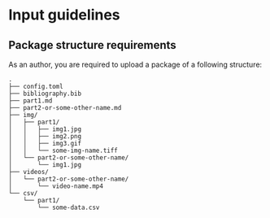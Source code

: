 # Input guidelines

## Package structure requirements

As an author, you are required to upload a package of a following structure:

```
.
├── config.toml
├── bibliography.bib
├── part1.md
├── part2-or-some-other-name.md
├── img/
│   ├── part1/
│   │   ├── img1.jpg
│   │   ├── img2.png
│   │   ├── img3.gif
│   │   └── some-img-name.tiff
│   └── part2-or-some-other-name/
│       └── img1.jpg
├── videos/
│   └── part2-or-some-other-name/
│       └── video-name.mp4
└── csv/
    └── part1/
        └── some-data.csv
```

